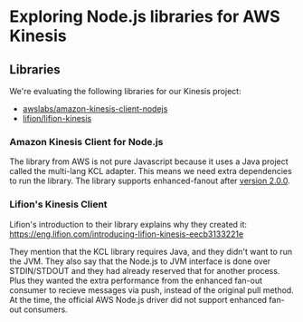 # Exploring Node.js libraries for AWS Kinesis

## Libraries

We're evaluating the following libraries for our Kinesis project:

- [awslabs/amazon-kinesis-client-nodejs](https://github.com/awslabs/amazon-kinesis-client-nodejs)
- [lifion/lifion-kinesis](https://github.com/lifion/lifion-kinesis)

### Amazon Kinesis Client for Node.js

The library from AWS is not pure Javascript because it uses a Java project called the multi-lang KCL adapter. This means we need extra dependencies to run the library. The library supports enhanced-fanout after [version 2.0.0](https://github.com/lifion/lifion-kinesis).

### Lifion's Kinesis Client

Lifion's introduction to their library explains why they created it: https://eng.lifion.com/introducing-lifion-kinesis-eecb3133221e 

They mention that the KCL library requires Java, and they didn't want to run the JVM. They also say that the Node.js to JVM interface is done over STDIN/STDOUT and they had already reserved that for another process. Plus they wanted the extra performance from the enhanced fan-out consumer to recieve messages via push, instead of the original pull method. At the time, the official AWS Node.js driver did not support enhanced fan-out consumers.

